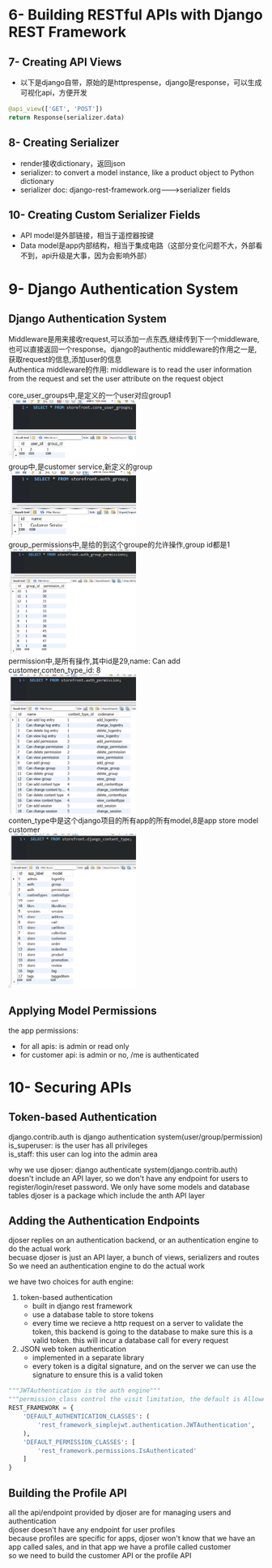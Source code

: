 # 6- Building RESTful APIs with Django REST Framework
## 7- Creating API Views
- 以下是django自带，原始的是httprespense，django是response，可以生成可视化api，方便开发
```Python
@api_view(['GET', 'POST'])
return Response(serializer.data)
```

## 8- Creating Serializer
- render接收dictionary，返回json
- serializer: to convert a model instance, like a product object to Python dictionary
- serializer doc: django-rest-framework.org--->serializer fields

## 10- Creating Custom Serializer Fields
- API model是外部链接，相当于遥控器按键
- Data model是app内部结构，相当于集成电路（这部分变化问题不大，外部看不到，api升级是大事，因为会影响外部）

# 9- Django Authentication System
## Django Authentication System
Middleware是用来接收request,可以添加一点东西,继续传到下一个middleware,也可以直接返回一个response。django的authentic middleware的作用之一是,获取request的信息,添加user的信息  
Authentica middleware的作用: middleware is to read the user information from the request and set the user attribute on the request object  

core_user_groups中,是定义的一个user对应group1  
<img decoding="async" src="./images/GroupPermission-1.png" width="50%">  
group中,是customer service,新定义的group  
<img decoding="async" src="./images/GroupPermission-2.png" width="50%">  
group_permissions中,是给的到这个groupe的允许操作,group id都是1  
<img decoding="async" src="./images/GroupPermission-3.png" width="50%">  
permission中,是所有操作,其中id是29,name: Can add customer,conten_type_id: 8  
<img decoding="async" src="./images/GroupPermission-4.png" width="50%">  
conten_type中是这个django项目的所有app的所有model,8是app store model customer  
<img decoding="async" src="./images/GroupPermission-5.png" width="50%">  

## Applying Model Permissions
the app permissions:  
- for all apis: is admin or read only
- for customer api: is admin or no, /me is authenticated

# 10- Securing APIs
## Token-based Authentication
django.contrib.auth is django authentication system(user/group/permission)  
is_superuser: is the user has all privileges  
is_staff: this user can log into the admin area  

why we use djoser: django authenticate system(django.contrib.auth) doesn't include an API layer, so we don't have any endpoint for users to register/login/reset password. We only have some models and database tables
djoser is a package which include the anth API layer  

## Adding the Authentication Endpoints
djoser replies on an authentication backend, or an authentication engine to do the actual work  
becuase djoser is just an API layer, a bunch of views, serializers and routes  
So we need an authentication engine to do the actual work  

we have two choices for auth engine:  
1. token-based authentication   
    - built in django rest framework
    - use a database table to store tokens
    - every time we recieve a http request on a server to validate the token, this backend is going to the database to make sure this is a valid token. this will incur a database call for every request
2. JSON web token authentication 
    - implemented in a separate library
    - every token is a digital signature, and on the server we can use the signature to ensure this is a valid token

```Python
"""JWTAuthentication is the auth engine"""
"""permission_class control the visit limitation, the default is AllowAny. The code under is the rule in project Lilly, which is IsAuthenticated, which means all the api need IsAuthenticated to visit"""
REST_FRAMEWORK = {
    'DEFAULT_AUTHENTICATION_CLASSES': (
        'rest_framework_simplejwt.authentication.JWTAuthentication',
    ),
    'DEFAULT_PERMISSION_CLASSES': [
        'rest_framework.permissions.IsAuthenticated'
    ]
}
```

## Building the Profile API
all the api/endpoint provided by djoser are for managing users and authentication  
djoser doesn't have any endpoint for user profiles  
because profiles are specific for apps, djoser won't know that we have an app called sales, and in that app we have a profile called customer    
so we need to build the customer API or the profile API